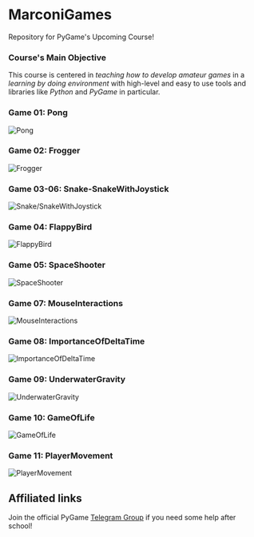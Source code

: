 # MarconiGames
Repository for PyGame's Upcoming Course!

### Course's Main Objective
This course is centered in *teaching how to develop amateur games* in a *learning
by doing environment* with high-level and easy to use tools and libraries like
*Python* and *PyGame* in particular.

### Game 01: Pong
![Pong](./screenshots/Pong.png)

### Game 02: Frogger
![Frogger](./screenshots/Frogger.png)

### Game 03-06: Snake-SnakeWithJoystick
![Snake/SnakeWithJoystick](./screenshots/Snake.png)

### Game 04: FlappyBird
![FlappyBird](./screenshots/FlappyBird.png)

### Game 05: SpaceShooter
![SpaceShooter](./screenshots/SpaceShooter.png)

### Game 07: MouseInteractions
![MouseInteractions](./screenshots/MouseInteractions.png)

### Game 08: ImportanceOfDeltaTime
![ImportanceOfDeltaTime](./screenshots/ImportanceOfDeltaTime.png)

### Game 09: UnderwaterGravity
![UnderwaterGravity](./screenshots/UnderwaterGravity.png)

### Game 10: GameOfLife
![GameOfLife](./screenshots/GameOfLife.png)

### Game 11: PlayerMovement
![PlayerMovement](./screenshots/PlayerMovement.png)

## Affiliated links

Join the official PyGame [Telegram Group](https://t.me/joinchat/Bz5eoxA0Eg_7tlOkW9qHZg) if you need some help after school!
